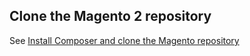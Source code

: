 <div markdown="1">

<h2 id="software-composer-clone">Clone the Magento 2 repository</h2>
See <a href="{{ page.baseurl }}/install-gde/install/composer-clone.html">Install Composer and clone the Magento repository</a>